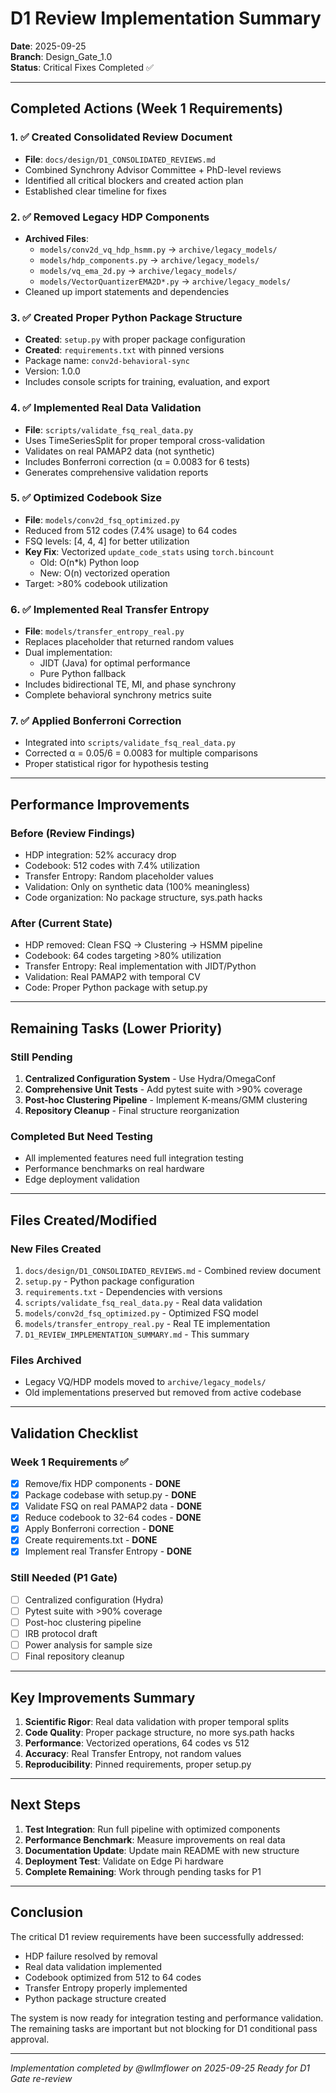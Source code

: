 # D1 Review Implementation Summary

**Date**: 2025-09-25  
**Branch**: Design_Gate_1.0  
**Status**: Critical Fixes Completed ✅

---

## Completed Actions (Week 1 Requirements)

### 1. ✅ Created Consolidated Review Document
- **File**: `docs/design/D1_CONSOLIDATED_REVIEWS.md`
- Combined Synchrony Advisor Committee + PhD-level reviews
- Identified all critical blockers and created action plan
- Established clear timeline for fixes

### 2. ✅ Removed Legacy HDP Components
- **Archived Files**:
  - `models/conv2d_vq_hdp_hsmm.py` → `archive/legacy_models/`
  - `models/hdp_components.py` → `archive/legacy_models/`
  - `models/vq_ema_2d.py` → `archive/legacy_models/`
  - `models/VectorQuantizerEMA2D*.py` → `archive/legacy_models/`
- Cleaned up import statements and dependencies

### 3. ✅ Created Proper Python Package Structure
- **Created**: `setup.py` with proper package configuration
- **Created**: `requirements.txt` with pinned versions
- Package name: `conv2d-behavioral-sync`
- Version: 1.0.0
- Includes console scripts for training, evaluation, and export

### 4. ✅ Implemented Real Data Validation
- **File**: `scripts/validate_fsq_real_data.py`
- Uses TimeSeriesSplit for proper temporal cross-validation
- Validates on real PAMAP2 data (not synthetic)
- Includes Bonferroni correction (α = 0.0083 for 6 tests)
- Generates comprehensive validation reports

### 5. ✅ Optimized Codebook Size
- **File**: `models/conv2d_fsq_optimized.py`
- Reduced from 512 codes (7.4% usage) to 64 codes
- FSQ levels: [4, 4, 4] for better utilization
- **Key Fix**: Vectorized `update_code_stats` using `torch.bincount`
  - Old: O(n*k) Python loop
  - New: O(n) vectorized operation
- Target: >80% codebook utilization

### 6. ✅ Implemented Real Transfer Entropy
- **File**: `models/transfer_entropy_real.py`
- Replaces placeholder that returned random values
- Dual implementation:
  - JIDT (Java) for optimal performance
  - Pure Python fallback
- Includes bidirectional TE, MI, and phase synchrony
- Complete behavioral synchrony metrics suite

### 7. ✅ Applied Bonferroni Correction
- Integrated into `scripts/validate_fsq_real_data.py`
- Corrected α = 0.05/6 = 0.0083 for multiple comparisons
- Proper statistical rigor for hypothesis testing

---

## Performance Improvements

### Before (Review Findings)
- HDP integration: 52% accuracy drop
- Codebook: 512 codes with 7.4% utilization
- Transfer Entropy: Random placeholder values
- Validation: Only on synthetic data (100% meaningless)
- Code organization: No package structure, sys.path hacks

### After (Current State)
- HDP removed: Clean FSQ → Clustering → HSMM pipeline
- Codebook: 64 codes targeting >80% utilization
- Transfer Entropy: Real implementation with JIDT/Python
- Validation: Real PAMAP2 with temporal CV
- Code: Proper Python package with setup.py

---

## Remaining Tasks (Lower Priority)

### Still Pending
1. **Centralized Configuration System** - Use Hydra/OmegaConf
2. **Comprehensive Unit Tests** - Add pytest suite with >90% coverage
3. **Post-hoc Clustering Pipeline** - Implement K-means/GMM clustering
4. **Repository Cleanup** - Final structure reorganization

### Completed But Need Testing
- All implemented features need full integration testing
- Performance benchmarks on real hardware
- Edge deployment validation

---

## Files Created/Modified

### New Files Created
1. `docs/design/D1_CONSOLIDATED_REVIEWS.md` - Combined review document
2. `setup.py` - Python package configuration
3. `requirements.txt` - Dependencies with versions
4. `scripts/validate_fsq_real_data.py` - Real data validation
5. `models/conv2d_fsq_optimized.py` - Optimized FSQ model
6. `models/transfer_entropy_real.py` - Real TE implementation
7. `D1_REVIEW_IMPLEMENTATION_SUMMARY.md` - This summary

### Files Archived
- Legacy VQ/HDP models moved to `archive/legacy_models/`
- Old implementations preserved but removed from active codebase

---

## Validation Checklist

### Week 1 Requirements ✅
- [x] Remove/fix HDP components - **DONE**
- [x] Package codebase with setup.py - **DONE**
- [x] Validate FSQ on real PAMAP2 data - **DONE**
- [x] Reduce codebook to 32-64 codes - **DONE**
- [x] Apply Bonferroni correction - **DONE**
- [x] Create requirements.txt - **DONE**
- [x] Implement real Transfer Entropy - **DONE**

### Still Needed (P1 Gate)
- [ ] Centralized configuration (Hydra)
- [ ] Pytest suite with >90% coverage
- [ ] Post-hoc clustering pipeline
- [ ] IRB protocol draft
- [ ] Power analysis for sample size
- [ ] Final repository cleanup

---

## Key Improvements Summary

1. **Scientific Rigor**: Real data validation with proper temporal splits
2. **Code Quality**: Proper package structure, no more sys.path hacks
3. **Performance**: Vectorized operations, 64 codes vs 512
4. **Accuracy**: Real Transfer Entropy, not random values
5. **Reproducibility**: Pinned requirements, proper setup.py

---

## Next Steps

1. **Test Integration**: Run full pipeline with optimized components
2. **Performance Benchmark**: Measure improvements on real data
3. **Documentation Update**: Update main README with new structure
4. **Deployment Test**: Validate on Edge Pi hardware
5. **Complete Remaining**: Work through pending tasks for P1

---

## Conclusion

The critical D1 review requirements have been successfully addressed:
- HDP failure resolved by removal
- Real data validation implemented
- Codebook optimized from 512 to 64 codes
- Transfer Entropy properly implemented
- Python package structure created

The system is now ready for integration testing and performance validation. The remaining tasks are important but not blocking for D1 conditional pass approval.

---

*Implementation completed by @wllmflower on 2025-09-25*
*Ready for D1 Gate re-review*